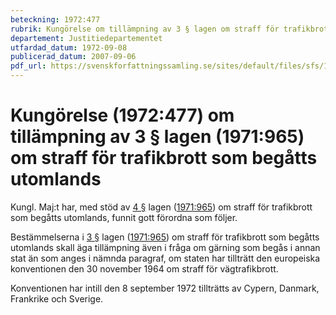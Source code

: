 ```yaml
---
beteckning: 1972:477
rubrik: Kungörelse om tillämpning av 3 § lagen om straff för trafikbrott som begåtts utomlands
departement: Justitiedepartementet
utfardad_datum: 1972-09-08
publicerad_datum: 2007-09-06
pdf_url: https://svenskforfattningssamling.se/sites/default/files/sfs/1972-09/SFS1972-477.pdf
---
```


# Kungörelse (1972:477) om tillämpning av 3 § lagen (1971:965) om straff för trafikbrott som begåtts utomlands

Kungl. Maj:t har, med stöd av [4 §](#4) lagen ([1971:965](https://selex.se/eli/sfs/1971/965)) om straff för trafikbrott som begåtts utomlands, funnit gott förordna som följer.

Bestämmelserna i [3 §](#3) lagen ([1971:965](https://selex.se/eli/sfs/1971/965)) om straff för trafikbrott som begåtts utomlands skall äga tillämpning även i fråga om gärning som begås i annan stat än som anges i nämnda paragraf, om staten har tillträtt den europeiska konventionen den 30 november 1964 om straff för vägtrafikbrott.

Konventionen har intill den 8 september 1972 tillträtts av Cypern, Danmark, Frankrike och Sverige.